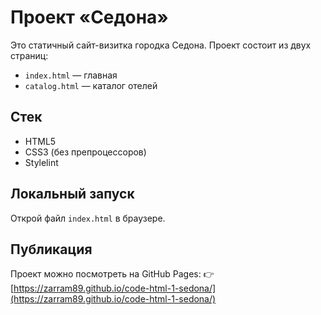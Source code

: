 # Проект «Седона»

Это статичный сайт-визитка городка Седона. Проект состоит из двух страниц:
- `index.html` — главная
- `catalog.html` — каталог отелей

## Стек
- HTML5
- CSS3 (без препроцессоров)
- Stylelint

## Локальный запуск

Открой файл `index.html` в браузере.

## Публикация

Проект можно посмотреть на GitHub Pages:
👉 [https://zarram89.github.io/code-html-1-sedona/](https://zarram89.github.io/code-html-1-sedona/)
